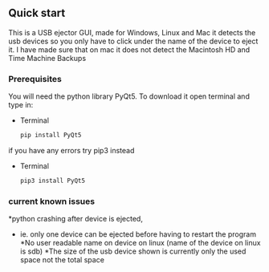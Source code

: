 
<!-- USB Ejector -->
## Quick start

This is a USB ejector GUI, made for Windows, Linux and Mac
it detects the usb devices so you only have to click under the name of the device to eject it.
I have made sure that on mac it does not detect the Macintosh HD and Time Machine Backups

### Prerequisites

You will need the python library PyQt5.
To download it open terminal and type in:
* Terminal
  ```sh
  pip install PyQt5
  ```
if you have any errors try pip3 instead
* Terminal
  ```sh
  pip3 install PyQt5
  ```
### current known issues
*python crashing after device is ejected, 
- ie. only one device can be ejected before having to restart the program
*No user readable name on device on linux (name of the device on linux is sdb)
*The size of the usb device shown is currently only the used space not the total space
